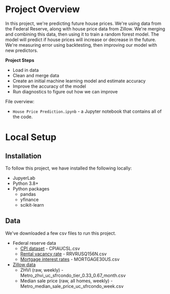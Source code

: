 # Project Overview

In this project, we're predicting future house prices.  We're using data from the Federal Reserve, along with house price data from Zillow.  We're merging and combining this data, then using it to train a random forest model.  The model will predict if house prices will increase or decrease in the future.  We're measuring error using backtesting, then improving our model with new predictors.


**Project Steps**

* Load in data
* Clean and merge data
* Create an initial machine learning model and estimate accuracy
* Improve the accuracy of the model
* Run diagnostics to figure out how we can improve


File overview:

* `House Price Prediction.ipynb` - a Jupyter notebook that contains all of the code.

# Local Setup

## Installation

To follow this project, we have installed the following locally:

* JupyerLab
* Python 3.8+
* Python packages
    * pandas
    * yfinance
    * scikit-learn

## Data

We've downloaded a few csv files to run this project.  

* Federal reserve data
    * [CPI dataset](https://fred.stlouisfed.org/series/CPIAUCSL) - CPIAUCSL.csv
    * [Rental vacancy rate](https://fred.stlouisfed.org/series/RRVRUSQ156N) - RRVRUSQ156N.csv
    * [Mortgage interest rates](https://fred.stlouisfed.org/series/MORTGAGE30US) - MORTGAGE30US.csv
* [Zillow data](https://www.zillow.com/research/data/)
    * ZHVI (raw, weekly) - Metro_zhvi_uc_sfrcondo_tier_0.33_0.67_month.csv
    * Median sale price (raw, all homes, weekly) - Metro_median_sale_price_uc_sfrcondo_week.csv
